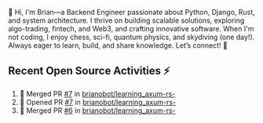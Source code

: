 👋 Hi, I'm Brian—a Backend Engineer passionate about Python, Django, Rust, and system architecture. I thrive on building scalable solutions, exploring algo-trading, fintech, and Web3, and crafting innovative software. When I'm not coding, I enjoy chess, sci-fi, quantum physics, and skydiving (one day!). Always eager to learn, build, and share knowledge. Let’s connect! 🚀

## Recent Open Source Activities ⚡️
<!--START_SECTION:activity-->
1. 🎉 Merged PR [#7](https://github.com/brianobot/learning_axum-rs-/pull/7) in [brianobot/learning_axum-rs-](https://github.com/brianobot/learning_axum-rs-)
2. 💪 Opened PR [#7](https://github.com/brianobot/learning_axum-rs-/pull/7) in [brianobot/learning_axum-rs-](https://github.com/brianobot/learning_axum-rs-)
3. 🎉 Merged PR [#6](https://github.com/brianobot/learning_axum-rs-/pull/6) in [brianobot/learning_axum-rs-](https://github.com/brianobot/learning_axum-rs-)
<!--END_SECTION:activity-->

<!--
brianobot/brianobot is a ✨ special ✨ repository because its `README.md` (this file) appears on your GitHub profile.
You can click the Preview link to take a look at your changes.
--->
